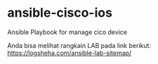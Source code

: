 # ansible-cisco-ios
Ansible Playbook for manage cico device

Anda bisa melihat rangkain LAB pada link berikut: https://logsheha.com/ansible-lab-sitemap/
